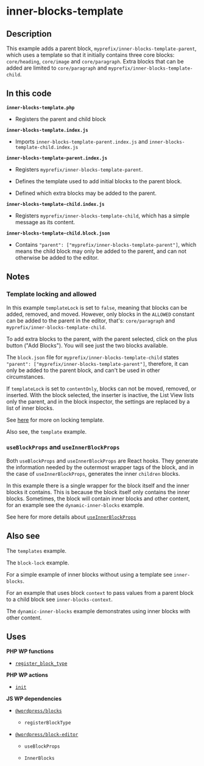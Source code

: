 # inner-blocks-template

## Description

This example adds a parent block, `myprefix/inner-blocks-template-parent`, which uses a template so that it initially contains three core blocks: `core/heading`, `core/image` and `core/paragraph`. Extra blocks that can be added are limited to `core/paragraph` and `myprefix/inner-blocks-template-child`.

## In this code

**`inner-blocks-template.php`**

- Registers the parent and child block

**`inner-blocks-template.index.js`**

- Imports `inner-blocks-template-parent.index.js` and `inner-blocks-template-child.index.js`

**`inner-blocks-template-parent.index.js`**

- Registers `myprefix/inner-blocks-template-parent`.

- Defines the template used to add initial blocks to the parent block.

- Defined which extra blocks may be added to the parent.

**`inner-blocks-template-child.index.js`**

- Registers `myprefix/inner-blocks-template-child`, which has a simple message as its content.

**`inner-blocks-template-child.block.json`**

- Contains `"parent": ["myprefix/inner-blocks-template-parent"]`, which means the child block may only be added to the parent, and can not otherwise be added to the editor.

## Notes

### Template locking and allowed

In this example `templateLock` is set to `false`, meaning that blocks can be added, removed, and moved. However, only blocks in the `ALLOWED` constant can be added to the parent in the editor, that's: `core/paragraph` and `myprefix/inner-blocks-template-child`.

To add extra blocks to the parent, with the parent selected, click on the plus button ("Add Blocks"). You will see just the two blocks available.

The `block.json` file for `myprefix/inner-blocks-template-child` states `"parent": ["myprefix/inner-blocks-template-parent"]`, therefore, it can only be added to the parent block, and can't be used in other circumstances.

If `templateLock` is set to `contentOnly`, blocks can not be moved, removed, or inserted. With the block selected, the inserter is inactive, the List View lists only the parent, and in the block inspector, the settings are replaced by a list of inner blocks.

See [here](https://fullsiteediting.com/how-to-lock-blocks-and-templates/) for more on locking template.

Also see, the `template` example.

### `useBlockProps` and `useInnerBlockProps`

Both `useBlockProps` and `useInnerBlockProps` are React hooks. They generate the information needed by the outermost wrapper tags of the block, and in the case of `useInnerBlockProps`, generates the inner `children` blocks.

In this example there is a single wrapper for the block itself and the inner blocks it contains. This is because the block itself only contains the inner blocks. Sometimes, the block will contain inner blocks and other content, for an example see the `dynamic-inner-blocks` example.

See here for more details about [`useInnerBlockProps`](https://make.wordpress.org/core/2021/12/28/take-more-control-over-inner-block-areas-as-a-block-developer/)

## Also see

The `templates` example.

The `block-lock` example.

For a simple example of inner blocks without using a template see `inner-blocks`.

For an example that uses block `context` to pass values from a parent block to a child block see `inner-blocks-context`.

The `dynamic-inner-blocks` example demonstrates using inner blocks with other content.

## Uses

**PHP WP functions**

- [`register_block_type`](https://developer.wordpress.org/reference/functions/register_block_type/)

**PHP WP actions**

- [`init`](https://developer.wordpress.org/reference/hooks/init/)

**JS WP dependencies**

- [`@wordpress/blocks`](https://developer.wordpress.org/block-editor/reference-guides/packages/packages-blocks/)

  - `registerBlockType`

- [`@wordpress/block-editor`](https://developer.wordpress.org/block-editor/reference-guides/packages/packages-block-editor/)

  - `useBlockProps`

  - `InnerBlocks`
